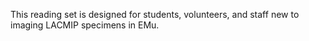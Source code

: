 ---
---
This reading set is designed for students, volunteers, and staff new to imaging LACMIP specimens in EMu.

